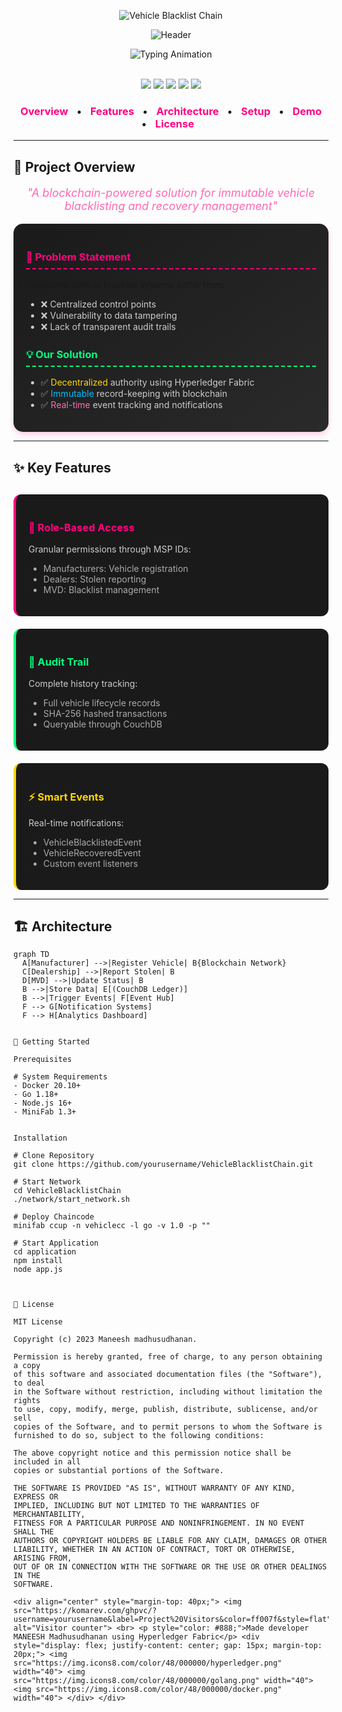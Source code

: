 



<p align="center">
  <img src="https://readme-typing-svg.herokuapp.com?font=Fira+Code&weight=900&size=28&duration=3000&pause=1000&color=FF007F&background=FFFFFF20&center=true&vCenter=true&width=700&height=80&lines=%F0%9F%9A%97+VEHICLE+BLACKLIST+CHAIN?v=3" alt="Vehicle Blacklist Chain" />
</p>




<div align="center">
  <img src="https://readme-typing-svg.demolab.com?font=Fira+Code&weight=900&size=40&duration=3000&pause=1000&color=FF007F&background=FFB3D899&center=true&vCenter=true&width=800&height=80&lines=🚗+VEHICLE+BLACKLIST+CHAIN;%F0%9F%94%90_Trusted+%7C+Immutable+%7C+Decentralized_%F0%9F%94%92" alt="Header">
</div>

>




<p align="center">
  <img src="https://readme-typing-svg.demolab.com?font=Fira+Code&weight=900&size=28&duration=3000&pause=1000&color=FF007F&background=00000000&center=true&vCenter=true&width=700&height=80&lines=🚗+VEHICLE+BLACKLIST+CHAIN" alt="Typing Animation" />
</p>



<div align="center">
  <br>
    <img src="https://img.shields.io/badge/Blockchain-3DDC84?style=for-the-badge&logo=blockchain-dot-com&logoColor=white">
  <img src="https://img.shields.io/badge/hyperledger-2F3134?style=for-the-badge&logo=hyperledger&logoColor=white">
  <img src="https://img.shields.io/badge/go-%2300ADD8.svg?style=for-the-badge&logo=go&logoColor=white">
  <img src="https://img.shields.io/badge/docker-%230db7ed.svg?style=for-the-badge&logo=docker&logoColor=white">
  <img src="https://img.shields.io/badge/CouchDB-EA4C89?style=for-the-badge&logo=couchdb&logoColor=white">
</div>

<div align="center">
  <h3>
    <a href="#-project-overview" style="color: #FF007F; text-decoration: none; margin: 0 10px;">Overview</a> •
    <a href="#-key-features" style="color: #FF007F; text-decoration: none; margin: 0 10px;">Features</a> •
    <a href="#-architecture" style="color: #FF007F; text-decoration: none; margin: 0 10px;">Architecture</a> •
    <a href="#-getting-started" style="color: #FF007F; text-decoration: none; margin: 0 10px;">Setup</a> •
    <a href="#-demo" style="color: #FF007F; text-decoration: none; margin: 0 10px;">Demo</a> •
    <a href="#-license" style="color: #FF007F; text-decoration: none; margin: 0 10px;">License</a>
  </h3>
</div>

---

## 🌟 Project Overview

<p align="center" style="font-size: 18px; color: #FF69B4;">
  <em>"A blockchain-powered solution for immutable vehicle blacklisting and recovery management"</em>
</p>

<div style="background: linear-gradient(145deg, #1a1a1a, #2a2a2a); padding: 20px; border-radius: 15px; box-shadow: 0 4px 8px rgba(255,0,127,0.2);">
  
  <h3 style="color: #FF007F; border-bottom: 2px dashed #FF007F; padding-bottom: 8px;">🚨 Problem Statement</h3>
  
  Traditional vehicle blacklist systems suffer from:
  <ul style="color: #CCCCCC;">
    <li>❌ Centralized control points</li>
    <li>❌ Vulnerability to data tampering</li>
    <li>❌ Lack of transparent audit trails</li>
  </ul>
  
  <h3 style="color: #00FF7F; border-bottom: 2px dashed #00FF7F; padding-bottom: 8px; margin-top: 25px;">💡 Our Solution</h3>
  
  <ul style="color: #CCCCCC;">
    <li>✅ <span style="color: #FFD700;">Decentralized</span> authority using Hyperledger Fabric</li>
    <li>✅ <span style="color: #00BFFF;">Immutable</span> record-keeping with blockchain</li>
    <li>✅ <span style="color: #FF69B4;">Real-time</span> event tracking and notifications</li>
  </ul>

</div>

---

## ✨ Key Features

<div style="display: grid; grid-template-columns: repeat(auto-fit, minmax(300px, 1fr)); gap: 20px; margin-top: 30px;">

<div style="background: #1a1a1a; padding: 20px; border-radius: 12px; border-left: 4px solid #FF007F;">
  <h3 style="color: #FF007F;">🔐 Role-Based Access</h3>
  <p style="color: #CCCCCC;">Granular permissions through MSP IDs:</p>
  <ul style="color: #AAAAAA;">
    <li>Manufacturers: Vehicle registration</li>
    <li>Dealers: Stolen reporting</li>
    <li>MVD: Blacklist management</li>
  </ul>
</div>

<div style="background: #1a1a1a; padding: 20px; border-radius: 12px; border-left: 4px solid #00FF7F;">
  <h3 style="color: #00FF7F;">📜 Audit Trail</h3>
  <p style="color: #CCCCCC;">Complete history tracking:</p>
  <ul style="color: #AAAAAA;">
    <li>Full vehicle lifecycle records</li>
    <li>SHA-256 hashed transactions</li>
    <li>Queryable through CouchDB</li>
  </ul>
</div>

<div style="background: #1a1a1a; padding: 20px; border-radius: 12px; border-left: 4px solid #FFD700;">
  <h3 style="color: #FFD700;">⚡ Smart Events</h3>
  <p style="color: #CCCCCC;">Real-time notifications:</p>
  <ul style="color: #AAAAAA;">
    <li>VehicleBlacklistedEvent</li>
    <li>VehicleRecoveredEvent</li>
    <li>Custom event listeners</li>
  </ul>
</div>

</div>

---

## 🏗 Architecture

```mermaid
graph TD
  A[Manufacturer] -->|Register Vehicle| B{Blockchain Network}
  C[Dealership] -->|Report Stolen| B
  D[MVD] -->|Update Status| B
  B -->|Store Data| E[(CouchDB Ledger)]
  B -->|Trigger Events| F[Event Hub]
  F --> G[Notification Systems]
  F --> H[Analytics Dashboard]


🚀 Getting Started

Prerequisites

# System Requirements
- Docker 20.10+
- Go 1.18+
- Node.js 16+
- MiniFab 1.3+


Installation

# Clone Repository
git clone https://github.com/yourusername/VehicleBlacklistChain.git

# Start Network
cd VehicleBlacklistChain
./network/start_network.sh

# Deploy Chaincode
minifab ccup -n vehiclecc -l go -v 1.0 -p ""

# Start Application
cd application
npm install
node app.js



📜 License

MIT License

Copyright (c) 2023 Maneesh madhusudhanan.

Permission is hereby granted, free of charge, to any person obtaining a copy
of this software and associated documentation files (the "Software"), to deal
in the Software without restriction, including without limitation the rights
to use, copy, modify, merge, publish, distribute, sublicense, and/or sell
copies of the Software, and to permit persons to whom the Software is
furnished to do so, subject to the following conditions:

The above copyright notice and this permission notice shall be included in all
copies or substantial portions of the Software.

THE SOFTWARE IS PROVIDED "AS IS", WITHOUT WARRANTY OF ANY KIND, EXPRESS OR
IMPLIED, INCLUDING BUT NOT LIMITED TO THE WARRANTIES OF MERCHANTABILITY,
FITNESS FOR A PARTICULAR PURPOSE AND NONINFRINGEMENT. IN NO EVENT SHALL THE
AUTHORS OR COPYRIGHT HOLDERS BE LIABLE FOR ANY CLAIM, DAMAGES OR OTHER
LIABILITY, WHETHER IN AN ACTION OF CONTRACT, TORT OR OTHERWISE, ARISING FROM,
OUT OF OR IN CONNECTION WITH THE SOFTWARE OR THE USE OR OTHER DEALINGS IN THE
SOFTWARE.

<div align="center" style="margin-top: 40px;"> <img src="https://komarev.com/ghpvc/?username=yourusername&label=Project%20Visitors&color=ff007f&style=flat" alt="Visitor counter"> <br> <p style="color: #888;">Made developer MANEESH Madhusudhanan using Hyperledger Fabric</p> <div style="display: flex; justify-content: center; gap: 15px; margin-top: 20px;"> <img src="https://img.icons8.com/color/48/000000/hyperledger.png" width="40"> <img src="https://img.icons8.com/color/48/000000/golang.png" width="40"> <img src="https://img.icons8.com/color/48/000000/docker.png" width="40"> </div> </div>



